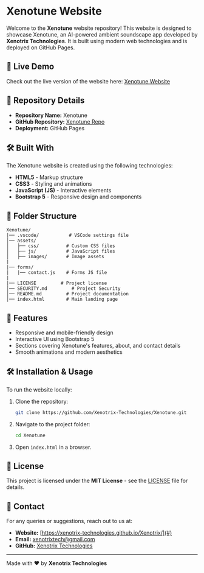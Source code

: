 # Xenotune Website

Welcome to the **Xenotune** website repository! This website is designed to showcase Xenotune, an AI-powered ambient soundscape app developed by **Xenotrix Technologies**. It is built using modern web technologies and is deployed on GitHub Pages.

## 🚀 Live Demo
Check out the live version of the website here: [Xenotune Website](https://Xenotrix-Technologies.github.io/Xenotune/)

## 📌 Repository Details
- **Repository Name:** Xenotune
- **GitHub Repository:** [Xenotune Repo](https://github.com/Xenotrix-Technologies/Xenotune.git)
- **Deployment:** GitHub Pages

## 🛠️ Built With
The Xenotune website is created using the following technologies:
- **HTML5** - Markup structure
- **CSS3** - Styling and animations
- **JavaScript (JS)** - Interactive elements
- **Bootstrap 5** - Responsive design and components

## 📂 Folder Structure
```
Xenotune/
|── .vscode/           # VSCode settings file
│── assets/
│   ├── css/          # Custom CSS files
│   ├── js/           # JavaScript files
│   ├── images/       # Image assets
|
|── forms/
|   |── contact.js    # Forms JS file
|
|── LICENSE         # Project license
│── SECURITY.md         # Project Security
│── README.md         # Project documentation
│── index.html        # Main landing page

```

## 🎯 Features
- Responsive and mobile-friendly design
- Interactive UI using Bootstrap 5
- Sections covering Xenotune's features, about, and contact details
- Smooth animations and modern aesthetics

## 🛠️ Installation & Usage
To run the website locally:
1. Clone the repository:
   ```bash
   git clone https://github.com/Xenotrix-Technologies/Xenotune.git
   ```
2. Navigate to the project folder:
   ```bash
   cd Xenotune
   ```
3. Open `index.html` in a browser.

## 📜 License
This project is licensed under the **MIT License** - see the [LICENSE](LICENSE) file for details.

## 📧 Contact
For any queries or suggestions, reach out to us at:
- **Website:** [https://xenotrix-technologies.github.io/Xenotrix/](#)
- **Email:** xenotrixtech@gmail.com
- **GitHub:** [Xenotrix Technologies](https://github.com/Xenotrix-Technologies)

---
Made with ❤️ by **Xenotrix Technologies**

